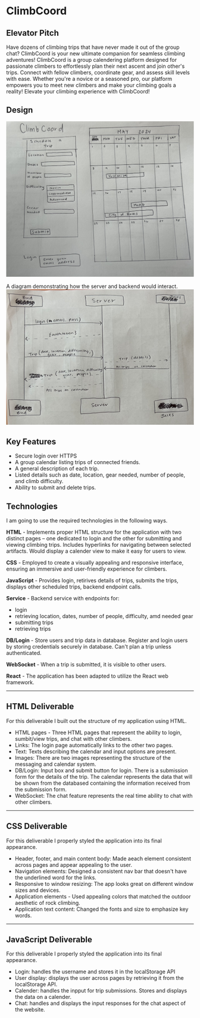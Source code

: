# ClimbCoord

## Elevator Pitch

Have dozens of climbing trips that have never made it out of the group chat? ClimbCoord is your new ultimate companion for seamless climbing adventures! ClimbCoord is a group calendering platform designed for passionate climbers to effortlessly plan their next ascent and join other's trips. Connect with fellow climbers, coordinate gear, and assess skill levels with ease. Whether you're a novice or a seasoned pro, our platform empowers you to meet new climbers and make your climbing goals a reality! Elevate your climbing experience with ClimbCoord!

## Design 
![Main Calendar Page](Images/page_design.jpg)

A diagram demonstrating how the server and backend would interact.
![A diagram demonstrating how the server and backend would interact.](Images/server_design.jpg)


## Key Features
- Secure login over HTTPS
- A group calendar listing trips of connected friends. 
- A general description of each trip. 
- Listed details such as date, location, gear needed, number of people, and climb difficulty. 
- Ability to submit and delete trips. 




## Technologies

I am going to use the required technologies in the following ways.

**HTML** - Implements proper HTML structure for the application with two distinct pages – one dedicated to login and the other for submitting and viewing climbing trips. Includes hyperlinks for navigating between selected artifacts. Would display a calender view to make it easy for users to view. 

**CSS** - Employed to create a visually appealing and responsive interface, ensuring an immersive and user-friendly experience for climbers. 

**JavaScript** - Provides login, retirives details of trips, submits the trips, displays other scheduled trips, backend endpoint calls.

**Service** - Backend service with endpoints for:
- login
- retrieving location, dates, number of people, difficulty, amd needed gear
- submitting trips
- retrieving trips 

**DB/Login** - Store users and trip data in database. Register and login users by storing credentials securely in database. Can't plan a trip unless authenticated.

**WebSocket** - When a trip is submitted, it is visible to other users.

**React** - The application has been adapted to utilize the React web framework.


<hr> 

## HTML Deliverable
For this deliverable I built out the structure of my application using HTML.

- HTML pages - Three HTML pages that represent the ability to login, sumbit/view trips, and chat with other climbers. 
- Links: The login page automatically links to the other two pages.
- Text: Texts describing the calendar and input options are present. 
- Images:  There are two images representing the structure of the messaging and calendar system. 
- DB/Login:  Input box and submit button for login. There is a submission form for the details of the trip. The calendar represents the data that will be shown from the databased containing the information received from the submission form. 
- WebSocket: The chat feature represents the real time ability to chat with other climbers.

<hr> 

## CSS Deliverable 
For this deliverable I properly styled the application into its final appearance.

- Header, footer, and main content body: Made aeach element consistent across pages and appear appealing to the user. 
- Navigation elements: Designed a consistent nav bar that doesn't have the underlined word for the links. 
- Responsive to window resizing: The app looks great on different window sizes and devices. 
- Application elements - Used appealing colors that matched the outdoor aesthetic of rock climbing. 
- Application text content: Changed the fonts and size to emphasize key words. 

<hr> 

## JavaScript Deliverable
For this deliverable I properly styled the application into its final appearance.

- Login: handles the username and stores it in the localStorage API
- User display: displays the user across pages by retrieving it from the localStorage API. 
- Calender: handles the inpput for trip submissions. Stores and displays the data on a calender. 
- Chat: handles and displays the input responses for the chat aspect of the website. 
